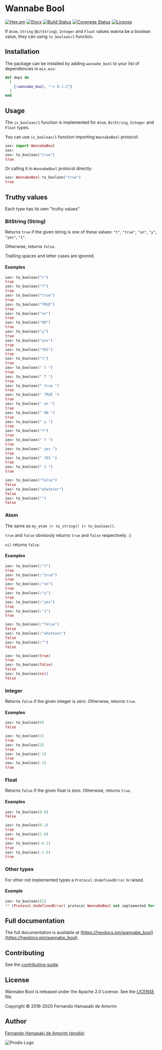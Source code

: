 # Wannabe Bool

[![Hex.pm](https://img.shields.io/hexpm/v/wannabe_bool.svg)](https://hex.pm/packages/wannabe_bool)
[![Docs](https://img.shields.io/badge/hex-docs-542581.svg)](https://hexdocs.pm/wannabe_bool)
[![Build Status](https://travis-ci.org/prodis/wannabe_bool_elixir.svg?branch=master)](https://travis-ci.org/prodis/wannabe_bool_elixir)
[![Coverage Status](https://coveralls.io/repos/github/prodis/wannabe_bool_elixir/badge.svg?branch=master)](https://coveralls.io/github/prodis/wannabe_bool_elixir?branch=master)
[![License](https://img.shields.io/hexpm/l/wannabe_bool.svg)](https://github.com/prodis/wannabe_bool_elixir/blob/master/LICENSE)

If `Atom`, `String` (`BitString`), `Integer` and `Float` values wanna be a boolean value, they can using `to_boolean/1` function.

## Installation

The package can be installed by adding `wannabe_bool` to your list of dependencies in `mix.exs`:

```elixir
def deps do
  [
    {:wannabe_bool, "~> 0.1.2"}
  ]
end
```

## Usage

The `is_boolean/1` function is implemented for `Atom`, `BitString`, `Integer` and `Float` types.

You can use `is_boolean/1` function importing `WannabeBool` protocol:
```elixir
iex> import WannabeBool
iex>
iex> to_boolean("true")
true
```

Or calling it in `WannabeBool` protocol directly:
```elixir
iex> WannabeBool.to_boolean("true")
true
```

## Truthy values

Each type has its own "truthy values".

### BitString (String)

Returns `true` if the given string is one of these values: `"t"`, `"true"`, `"on"`, `"y"`, `"yes"`, `"1"`.

Otherwise, returns `false`.

Trailling spaces and letter cases are ignored.

#### Examples

```elixir
iex> to_boolean("t")
true
iex> to_boolean("T")
true
iex> to_boolean("true")
true
iex> to_boolean("TRUE")
true
iex> to_boolean("on")
true
iex> to_boolean("ON")
true
iex> to_boolean("y")
true
iex> to_boolean("yes")
true
iex> to_boolean("YES")
true
iex> to_boolean("1")
true
iex> to_boolean(" t ")
true
iex> to_boolean(" T ")
true
iex> to_boolean(" true ")
true
iex> to_boolean(" TRUE ")
true
iex> to_boolean(" on ")
true
iex> to_boolean(" ON ")
true
iex> to_boolean(" y ")
true
iex> to_boolean("Y")
true
iex> to_boolean(" Y ")
true
iex> to_boolean(" yes ")
true
iex> to_boolean(" YES ")
true
iex> to_boolean(" 1 ")
true

iex> to_boolean("false")
false
iex> to_boolean("whatever")
false
iex> to_boolean("")
false
```

### Atom

The same as `my_atom |> to_string() |> to_boolean()`.

`true` and `false` obvisouly returns `true` and `false` respectively. :)

`nil` returns `false`.

#### Examples

```elixir
iex> to_boolean(:"t")
true
iex> to_boolean(:"true")
true
iex> to_boolean(:"on")
true
iex> to_boolean(:"y")
true
iex> to_boolean(:"yes")
true
iex> to_boolean(:"1")
true

iex> to_boolean(:"false")
false
iex> to_boolean(:"whatever")
false
iex> to_boolean(:"")
false

iex> to_boolean(true)
true
iex> to_boolean(false)
false
iex> to_boolean(nil)
false
```

### Integer

Returns `false` if the given integer is zero. Otherwise, returns `true`.

#### Examples

```elixir
iex> to_boolean(0)
false

iex> to_boolean(1)
true
iex> to_boolean(2)
true
iex> to_boolean(-1)
true
iex> to_boolean(-2)
true
```

### Float

Returns `false` if the given float is zero. Otherwise, returns `true`.

#### Examples

```elixir
iex> to_boolean(0.0)
false

iex> to_boolean(0.1)
true
iex> to_boolean(1.0)
true
iex> to_boolean(-0.1)
true
iex> to_boolean(-1.0)
true
```

### Other types

For other not implemented types a `Protocol.UndefinedError` is raised.

#### Example

```elixir
iex> to_boolean([])
** (Protocol.UndefinedError) protocol WannabeBool not implemented for []. This protocol is implemented for: Atom, BitString, Float, Integer
```

## Full documentation

The full documentation is available at [https://hexdocs.pm/wannabe_bool](https://hexdocs.pm/wannabe_bool).

## Contributing

See the [contributing guide](https://github.com/prodis/wannabe_bool_elixir/blob/master/CONTRIBUTING.md).

## License

Wannabe Bool is released under the Apache 2.0 License. See the [LICENSE](https://github.com/prodis/wannabe_bool_elixir/blob/master/LICENSE) file.

Copyright © 2018-2020 Fernando Hamasaki de Amorim

## Author

[Fernando Hamasaki de Amorim (prodis)](https://github.com/prodis)

![Prodis Logo](https://camo.githubusercontent.com/c01a3ebca1c000d7586a998bb07316c8cb784ce5/687474703a2f2f70726f6469732e6e65742e62722f696d616765732f70726f6469735f3135302e676966)
